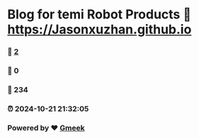 # Blog for temi Robot Products :link: https://Jasonxuzhan.github.io 
### :page_facing_up: [2](https://Jasonxuzhan.github.io/tag.html) 
### :speech_balloon: 0 
### :hibiscus: 234 
### :alarm_clock: 2024-10-21 21:32:05 
### Powered by :heart: [Gmeek](https://github.com/Meekdai/Gmeek)
